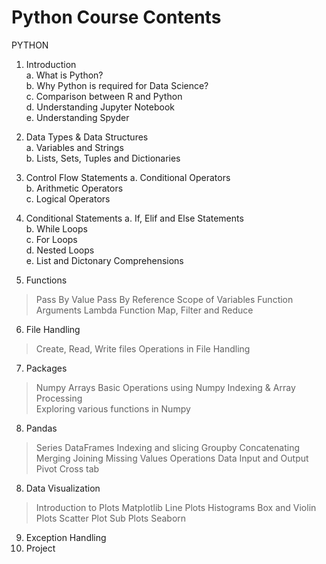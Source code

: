 # Python Course Contents

PYTHON 
1.	Introduction <br>
  a. What is Python? <br>
  b. Why Python is required for Data Science? <br>
  c. Comparison between R and Python <br>
  d. Understanding Jupyter Notebook <br>
  e. Understanding Spyder <br>

2.	Data Types & Data Structures <br>
  a. Variables and Strings <br>
  b. Lists, Sets, Tuples and Dictionaries <br>

3.	Control Flow Statements
  a. Conditional Operators <br>
  b. Arithmetic Operators <br>
  c. Logical Operators <br>

4.	Conditional Statements
  a. If, Elif and Else Statements <br>
  b. While Loops <br>
  c. For Loops <br>
  d. Nested Loops <br>
  e. List and Dictonary Comprehensions <br>

5.	Functions
  > Pass By Value
  > Pass By Reference
  > Scope of Variables
  > Function Arguments
  > Lambda Function
  > Map, Filter and Reduce

6.	File Handling
  > Create, Read, Write files
  > Operations in File Handling

7.	Packages
  > Numpy
  > Arrays
  > Basic Operations using Numpy
  > Indexing & Array Processing  
  > Exploring various functions in Numpy

8. Pandas
  > Series
  > DataFrames
  > Indexing and slicing
  > Groupby
  > Concatenating
  > Merging Joining
  > Missing Values
  > Operations
  > Data Input and Output
  > Pivot
  > Cross tab

8.	Data Visualization
  > Introduction to Plots
  > Matplotlib
  > Line Plots
  > Histograms
  > Box and Violin Plots
  > Scatter Plot
  > Sub Plots
  > Seaborn
9.	Exception Handling
10.	Project


